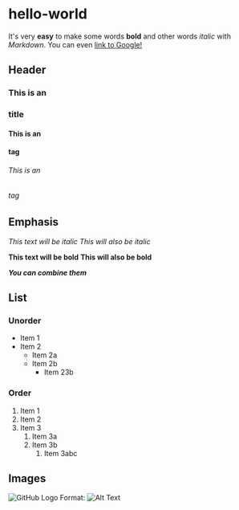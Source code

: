 # hello-world
It's very **easy** to make some words **bold** and other words *italic* with *Markdown*. You can even [link to Google!](http://google.com)

## Header
### This is an <h3> title
#### This is an <h4> tag
###### This is an <h6> tag

## Emphasis

*This text will be italic*
_This will also be italic_

**This text will be bold**
__This will also be bold__

_**You can combine them**_

## List
### Unorder
* Item 1
* Item 2
  * Item 2a
  * Item 2b
    * Item 23b
    
### Order
1. Item 1
1. Item 2
1. Item 3
   1. Item 3a
   1. Item 3b
      1. Item 3abc
      

## Images
![GitHub Logo](/Users/jayden/Pictures/bank.jpg)
Format: ![Alt Text](url)

